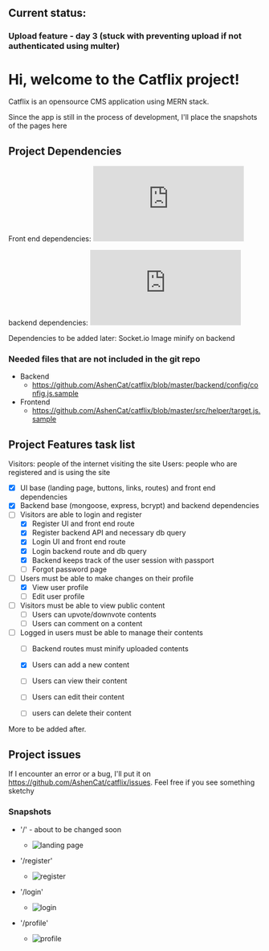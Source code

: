 ## Current status:
### Upload feature - day 3 (stuck with preventing upload if not authenticated using multer)

# Hi, welcome to the Catflix project!
Catflix is an opensource CMS application using MERN stack.

Since the app is still in the process of development, I'll place the snapshots of the pages here


## Project Dependencies

Front end dependencies:
![Front end dependencies](https://github.com/AshenCat/catflix/blob/master/package.json "Front end dependencies")

backend dependencies:
![Back end dependencies](https://github.com/AshenCat/catflix/blob/master/backend/package.json "Back end dependencies")

Dependencies to be added later:
Socket.io
Image minify on backend

### Needed files that are not included in the git repo
- Backend
    - https://github.com/AshenCat/catflix/blob/master/backend/config/config.js.sample
- Frontend
    - https://github.com/AshenCat/catflix/blob/master/src/helper/target.js.sample
## Project Features task list

Visitors: people of the internet visiting the site
Users: people who are registered and is using the site

- [x] UI base (landing page, buttons, links, routes) and front end dependencies
- [x] Backend base (mongoose, express, bcrypt) and backend dependencies
- [ ] Visitors are able to login and register
    - [x] Register UI and front end route
    - [x] Register backend API and necessary db query
    - [x] Login UI and front end route
    - [x] Login backend route and db query
    - [x] Backend keeps track of the user session with passport
    - [ ] Forgot password page
- [ ] Users must be able to make changes on their profile
    - [x] View user profile
    - [ ] Edit user profile
- [ ] Visitors must be able to view public content
    - [ ] Users can upvote/downvote contents
    - [ ] Users can comment on a content
- [ ] Logged in users must be able to manage their contents
    - [ ] Backend routes must minify uploaded contents
    - [x] Users can add a new content
    - [ ] Users can view their content
    - [ ] Users can edit their content
    - [ ] users can delete their content


More to be added after.

## Project issues
If I encounter an error or a bug, I'll put it on https://github.com/AshenCat/catflix/issues. Feel free if you see something sketchy

### Snapshots



- '/' - about to be changed soon
  - ![landing page](https://github.com/AshenCat/catflix/blob/master/readme-media/landing.png "Landing page") 

- '/register'
  - ![register](https://github.com/AshenCat/catflix/blob/master/readme-media/register.png "register page") 

- '/login'
  - ![login](https://github.com/AshenCat/catflix/blob/master/readme-media/login.png "login page") 

- '/profile'
  - ![profile](https://github.com/AshenCat/catflix/blob/master/readme-media/profile.png "profile page") 
